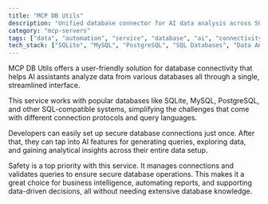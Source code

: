 ```yaml
---
title: "MCP DB Utils"
description: "Unified database connector for AI data analysis across SQLite, MySQL, PostgreSQL and other databases with secure connection management."
category: "mcp-servers"
tags: ["data", "automation", "service", "database", "ai", "connectivity", "business intelligence", "reporting"]
tech_stack: ["SQLite", "MySQL", "PostgreSQL", "SQL Databases", "Data Analysis", "AI Assistants"]
---
```


MCP DB Utils offers a user-friendly solution for database connectivity that helps AI assistants analyze data from various databases all through a single, streamlined interface.

This service works with popular databases like SQLite, MySQL, PostgreSQL, and other SQL-compatible systems, simplifying the challenges that come with different connection protocols and query languages.

Developers can easily set up secure database connections just once. After that, they can tap into AI features for generating queries, exploring data, and gaining analytical insights across their entire data setup.

Safety is a top priority with this service. It manages connections and validates queries to ensure secure database operations. This makes it a great choice for business intelligence, automating reports, and supporting data-driven decisions, all without needing extensive database knowledge.
